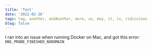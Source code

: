 ```yaml
---
title: 'Test'
date: '2022-02-26'
tags: tag, another, andAnother, more, so, may, it, is, ridiculous
blog: false
---
```

I ran into an issue when running Docker on Mac, and got this error: `DNS_PROBE_FINISHED_NXDOMAIN`
